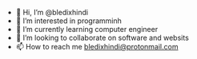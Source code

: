 - 👋 Hi, I’m @bledixhindi
- 👀 I’m interested in programminh
- 🌱 I’m currently learning computer engineer
- 💞️ I’m looking to collaborate on software and websits
- 📫 How to reach me bledixhindi@protonmail.com

<!---
bledixhindi/bledixhindi is a ✨ special ✨ repository because its `README.md` (this file) appears on your GitHub profile.
You can click the Preview link to take a look at your changes.
--->
